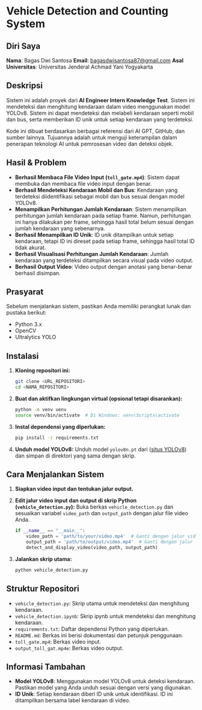 # Vehicle Detection and Counting System

## Diri Saya
**Nama**: Bagas Dwi Santosa
**Email**: bagasdwisantosa87@gmail.com
**Asal Universitas**: Universitas Jenderal Achmad Yani Yogyakarta

## Deskripsi
Sistem ini adalah proyek dari **AI Engineer Intern Knowledge Test**. Sistem ini mendeteksi dan menghitung kendaraan dalam video menggunakan model YOLOv8. Sistem ini dapat mendeteksi dan melabeli kendaraan seperti mobil dan bus, serta memberikan ID unik untuk setiap kendaraan yang terdeteksi.

Kode ini dibuat berdasarkan berbagai referensi dari AI GPT, GitHub, dan sumber lainnya. Tujuannya adalah untuk menguji keterampilan dalam penerapan teknologi AI untuk pemrosesan video dan deteksi objek.

## Hasil & Problem
- **Berhasil Membaca File Video Input (`toll_gate.mp4`)**: Sistem dapat membuka dan membaca file video input dengan benar.
- **Berhasil Mendeteksi Kendaraan Mobil dan Bus**: Kendaraan yang terdeteksi diidentifikasi sebagai mobil dan bus sesuai dengan model YOLOv8.
- **Menampilkan Perhitungan Jumlah Kendaraan**: Sistem menampilkan perhitungan jumlah kendaraan pada setiap frame. Namun, perhitungan ini hanya dilakukan per frame, sehingga hasil total belum sesuai dengan jumlah kendaraan yang sebenarnya.
- **Berhasil Menampilkan ID Unik**: ID unik ditampilkan untuk setiap kendaraan, tetapi ID ini direset pada setiap frame, sehingga hasil total ID tidak akurat.
- **Berhasil Visualisasi Perhitungan Jumlah Kendaraan**: Jumlah kendaraan yang terdeteksi ditampilkan secara visual pada video output.
- **Berhasil Output Video**: Video output dengan anotasi yang benar-benar berhasil disimpan.


## Prasyarat
Sebelum menjalankan sistem, pastikan Anda memiliki perangkat lunak dan pustaka berikut:
- Python 3.x
- OpenCV
- Ultralytics YOLO

## Instalasi
1. **Kloning repositori ini:**
    ```bash
    git clone <URL_REPOSITORI>
    cd <NAMA_REPOSITORI>
    ```

2. **Buat dan aktifkan lingkungan virtual (opsional tetapi disarankan):**
    ```bash
    python -m venv venv
    source venv/bin/activate  # Di Windows: venv\Scripts\activate
    ```

3. **Instal dependensi yang diperlukan:**
    ```bash
    pip install -r requirements.txt
    ```

4. **Unduh model YOLOv8:**
   Unduh model `yolov8n.pt` dari ([situs YOLOv8](https://github.com/ultralytics/ultralytics)) dan simpan di direktori yang sama dengan skrip.

## Cara Menjalankan Sistem
1. **Siapkan video input dan tentukan jalur output.**

2. **Edit jalur video input dan output di skrip Python (`vehicle_detection.py`):**
    Buka berkas `vehicle_detection.py` dan sesuaikan variabel `video_path` dan `output_path` dengan jalur file video Anda.

    ```python
    if __name__ == "__main__":
        video_path = 'path/to/your/video.mp4'  # Ganti dengan jalur video input Anda
        output_path = 'path/to/output/video.mp4'  # Ganti dengan jalur video output yang diinginkan
        detect_and_display_video(video_path, output_path)
    ```

3. **Jalankan skrip utama:**
    ```bash
    python vehicle_detection.py
    ```

## Struktur Repositori
- `vehicle_detection.py`: Skrip utama untuk mendeteksi dan menghitung kendaraan.
- `vehicle_detection.ipynb`: Skrip ipynb untuk mendeteksi dan menghitung kendaraan.
- `requirements.txt`: Daftar dependensi Python yang diperlukan.
- `README.md`: Berkas ini berisi dokumentasi dan petunjuk penggunaan.
- `toll_gate.mp4`: Berkas video input.
- `output_toll_gat.mp4e`: Berkas video output.

## Informasi Tambahan
- **Model YOLOv8**: Menggunakan model YOLOv8 untuk deteksi kendaraan. Pastikan model yang Anda unduh sesuai dengan versi yang digunakan.
- **ID Unik**: Setiap kendaraan diberi ID unik untuk identifikasi. ID ini ditampilkan bersama label kendaraan di video.
